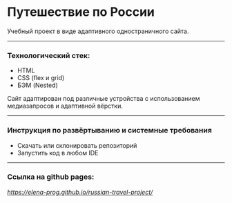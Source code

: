 # Путешествие по России

Учебный проект в виде адаптивного одностраничного сайта.

---

### Технологический стек:

- HTML
- CSS (flex и grid)
- БЭМ (Nested)

Сайт адаптирован под различные устройства с использованием медиазапросов и адаптивной вёрстки.

---

### Инструкция по развёртыванию и системные требования

- Скачать или склонировать репозиторий
- Запустить код в любом IDE

---

### Ссылка на github pages:

*https://elena-prog.github.io/russian-travel-project/*
